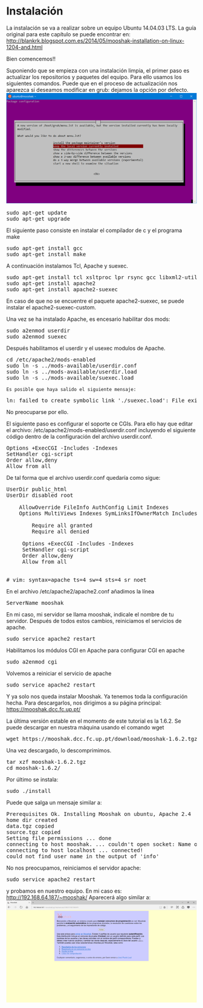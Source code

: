# Instalación

La instalación se va a realizar sobre un equipo Ubuntu 14.04.03 LTS. La guía original para este capítulo se puede encontrar en: http://blankrk.blogspot.com.es/2014/05/mooshak-installation-on-linux-1204-and.html

Bien comencemos!!

Suponiendo que se empieza con una instalación limpia, el primer paso es actualizar los repositorios y paquetes del equipo. Para ello usamos los siguientes comandos. Puede que en el proceso de actualización nos aparezca si deseamos modificar en grub: dejamos la opción por defecto.
![Versión del grub](images/actualizacion.png)

<pre>sudo apt-get update 
sudo apt-get upgrade
</pre>

El siguiente paso consiste en instalar el compilador de c y el programa make

<pre>sudo apt-get install gcc
sudo apt-get install make
</pre>
A continuación instalamos Tcl, Apache y suexec.

<pre>sudo apt-get install tcl xsltproc lpr rsync gcc libxml2-utils
sudo apt-get install apache2
sudo apt-get install apache2-suexec
</pre>

En caso de que no se encuentre el paquete apache2-suexec, se puede instalar el apache2-suexec-custom.

Una vez se ha instalado Apache, es encesario habilitar dos mods:
<pre>sudo a2enmod userdir
sudo a2enmod suexec
</pre>
Después habilitamos el userdir y el usexec modulos de Apache.

<pre>cd /etc/apache2/mods-enabled
sudo ln -s ../mods-available/userdir.conf
sudo ln -s ../mods-available/userdir.load
sudo ln -s ../mods-available/suexec.load
</pre> 
    Es posible que haya salido el siguiente mensaje:

   <pre>ln: failed to create symbolic link './suexec.load': File exists</pre>

No preocuparse por ello. 

El siguiente paso es configurar el soporte ce CGIs. Para ello hay que editar el archivo: /etc/apache2/mods-enabled/userdir.conf incluyendo el siguiente código dentro de la configuración del archivo userdir.conf.
    
<pre>Options +ExecCGI -Includes -Indexes
SetHandler cgi-script
Order allow,deny
Allow from all
</pre>
        
De tal forma que el archivo userdir.conf quedaría como sigue:
        
<pre>UserDir public_html
UserDir disabled root

    AllowOverride FileInfo AuthConfig Limit Indexes
    Options MultiViews Indexes SymLinksIfOwnerMatch IncludesNoExec
                
        Require all granted     
        Require all denied
        
     Options +ExecCGI -Includes -Indexes
     SetHandler cgi-script
     Order allow,deny
     Allow from all
        

# vim: syntax=apache ts=4 sw=4 sts=4 sr noet
</pre>
        
En el archivo /etc/apache2/apache2.conf añadimos la línea 
        
<pre>ServerName mooshak</pre>

En mi caso, mi servidor se llama mooshak, indicale el nombre de tu servidor. Después de todos estos cambios, reiniciamos el servicios de apache. 
        
<pre>sudo service apache2 restart</pre>
                
Habilitamos los módulos CGI en Apache para configurar CGI en apache
                
<pre>sudo a2enmod cgi</pre>
                
Volvemos a reiniciar el servicio de apache
                
<pre>sudo service apache2 restart</pre>

Y ya solo nos queda instalar Mooshak. Ya tenemos toda la configuración hecha. Para descargarlos, nos dirigimos a su página principal: https://mooshak.dcc.fc.up.pt/

La última versión estable en el momento de este tutorial es la 1.6.2. Se puede descargar en nuestra máquina usando el comando wget

<pre>wget https://mooshak.dcc.fc.up.pt/download/mooshak-1.6.2.tgz
</pre>

Una vez descargado, lo descomprimimos. 
<pre>tar xzf mooshak-1.6.2.tgz 
cd mooshak-1.6.2/ </pre>

Por último se instala:
<pre>sudo ./install
</pre>

Puede que salga un mensaje similar a:

<pre>Prerequisites Ok. Installing Mooshak on ubuntu, Apache 2.4
home dir created
data.tgz copied
source.tgz copied
Setting file permissions ... done
connecting to host mooshak. ... couldn't open socket: Name or service not known
connecting to host localhost ... connected!
could not find user name in the output of 'info'
</pre>

No nos preocupamos, reiniciamos el servidor apache:

<pre>sudo service apache2 restart
</pre>
y probamos en nuestro equipo. En mi caso es: http://192.168.64.187/~mooshak/ Aparecerá algo similar a:![Página principal de Mooshak](images/index.png)
